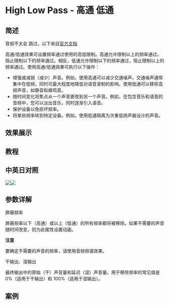 # High Low Pass - 高通 低通

## 简述

音频不太会 跳过，以下来自[官方文档](https://helpx.adobe.com/cn/after-effects/using/audio-effects.html)

高通/低通效果可设置频率通过使用的高低限制。高通允许限制以上的频率通过，阻止限制以下的频率通过。相反，低通允许限制以下的频率通过，阻止限制以上的频率通过。使用高通/低通效果可执行以下操作：

- 增强或减弱（减少）声音。例如，使用高通可以减少交通噪声，交通噪声通常集中在低频，同时可最大程度地降低对语音录制的影响。使用低通可以移除高频声音，如静音和蜂鸣音。
- 随时间变化将焦点从一个声音更改到另一个声音。例如，在包含音乐和语音的音频中，您可以淡出音乐，同时逐渐引入语音。
- 保护设备以免损坏频率。
- 将某些频率转到特定设备。例如，使用低通隔离为次重低扬声器设计的声音。

## 效果展示

## 教程

## 中英日对照

![](https://mir.yuelili.com/wp-content/uploads/user/AE/effects/AE-Effects-Audio-High_Low_Pass.png)![](https://mir.yuelili.com/wp-content/uploads/user/AE/effects/AE-Effects-Audio-High_Low_Pass_cn.png)

## 参数详解

屏蔽频率

屏蔽频率以下（高通）或以上（低通）的所有频率都将被移除。如果不需要的声音随时间改变，则为此属性设置动画。

**注意**

要确定不需要的声音的频率，请使用音频频谱效果。

干输出、湿输出

最终输出中的原始（干）声音量和延迟（湿）声音量。用于移除频率的常见值是 0%（适用于干输出）和 100%（适用于湿输出）。

## 案例
